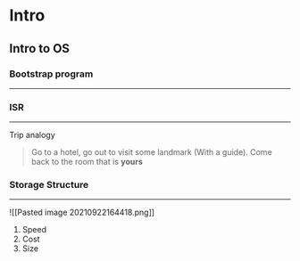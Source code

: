 # Intro

## Intro to OS
### Bootstrap program
***
### ISR
***
Trip analogy
> Go to a hotel, go out to visit some landmark (With a guide). Come back to the room that is **yours**
### Storage Structure
***
![[Pasted image 20210922164418.png]]
1. Speed
2. Cost
3. Size